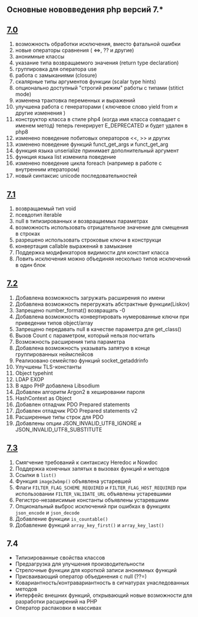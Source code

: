 ## Основные нововведения php версий 7.*

## [7.0](http://www.php.net/ChangeLog-7.php#7.0.0)

1. возможность обработки исключения, вместо фатальной ошибки
2. новые операторы сравнения ( <=>, ?? и другие)
3. анонимные классы
4. указание типа возвращаемого значения (return type declaration)
5. группировка для оператора use
6. работа с замыканиями (closure)
7. скалярные типы аргументов функции (scalar type hints)
8. опционально доступный "строгий режим" работы с типами (stitict mode)
9. изменена трактовка переменных и выражений
10. улучшена работа с генераторами ( ключевое слово yield from и другие изменения )
11. конструктор класса в стиле php4 (когда имя класса совпадает с именем метод) теперь генерирует E_DEPRECATED и будет удален в php8
12. изменено поведение побитовых операторов <<, >>  и других
13. изменено поведение функций funct_get_args и funct_get_arg
14. функция языка unserialize принимает дополнительный аргумент
15. функция языка list изменила поведение
16. изменено поведение цикла foreach (например в работе с внутренним итератором)
17. новый синтаксис unicode последовательностей

## [7.1](http://php.net/ChangeLog-7.php#7.1.0)

1. возвращаемый тип void
2. псевдотип iterable
3. null в типизированных и возвращаемых параметрах
4. возможность использовать отрицательное значение для смещения в строках
5. разрешено использовать строковые ключи в конструкци
6. конвертация callable выражений в замыкание
7. Поддержка модификаторов видимости для констант класса
8. Ловить исключения можно объединяя несколько типов исключений в один блок 

## [7.2](http://php.net/ChangeLog-7.php#7.2.0)

1. Добавлена возможность загружать расширения по имени
2. Добавлена возможность перегружать абстрактные функции(Liskov)
3. Запрещено number_format() возвращать -0
4. Добавлена возможность конвертировать нумерованные ключи при приведении типов object/array
5. Запрещено передавать null в качестве параметра для get_class()
6. Вызов Count с параметром, который нельзя посчитать
7. Возможность расширения типа параметра
8. Добавлена возможность указывать запятую в конце группированных неймспейсов
9. Реализовано семейство функций socket_getaddrinfo
10. Улучшены TLS-константы
11. Object typehint
12. LDAP EXOP
13. В ядро PHP добавлена Libsodium
14. Добавлен алгоритм Argon2 в хешировании пароля
15. HashContext as Object
16. Добавлен отладчик PDO Prepared statements
17. Добавлен отладчик PDO Prepared statements v2
18. Расширенные типы строк для PDO
19. Добавлены опции JSON_INVALID_UTF8_IGNORE и JSON_INVALID_UTF8_SUBSTITUTE

## [7.3](http://www.php.net/ChangeLog-7.php#7.3.0)

1. Смягчение требований к синтаксису Heredoc и Nowdoc
2. Поддержка конечных запятых в вызовах функций и методов
3. Ссылки в `list()`
4. Функция `image2wbmp()` объявлена устаревшей
5. Флаги `FILTER_FLAG_SCHEME_REQUIRED` и `FILTER_FLAG_HOST_REQUIRED` при использовании `FILTER_VALIDATE_URL` объявлены устаревшими
6. Регистро-независимые константы объявлены устаревшими
7. Опциональный выброс исключений при ошибках в функциях `json_encode` и `json_decode`
8. Добавление функции `is_countable()`
9. Добавление функций `array_key_first()` и `array_key_last()`

## 7.4

- Типизированные свойства классов
- Предзагрузка для улучшения производительности
- Стрелочные функции для короткой записи анонимных функций
- Присваивающий оператор объединения с null (??=)
- Ковариантность/контравариантность в сигнатурах унаследованных методов
- Интерфейс внешних функций, открывающий новые возможности для разработки расширений на PHP
- Оператор распаковки в массивах